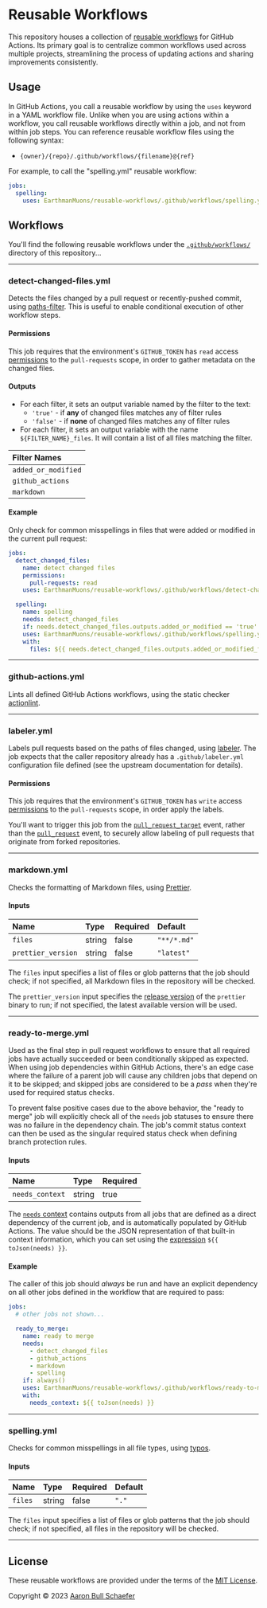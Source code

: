 # Reusable Workflows

This repository houses a collection of [reusable workflows][] for GitHub
Actions. Its primary goal is to centralize common workflows used across multiple
projects, streamlining the process of updating actions and sharing improvements
consistently.

[reusable workflows]:
  https://docs.github.com/en/actions/using-workflows/reusing-workflows

## Usage

In GitHub Actions, you call a reusable workflow by using the `uses` keyword in a
YAML workflow file. Unlike when you are using actions within a workflow, you
call reusable workflows directly within a job, and not from within job steps.
You can reference reusable workflow files using the following syntax:

- `{owner}/{repo}/.github/workflows/{filename}@{ref}`

For example, to call the "spelling.yml" reusable workflow:

```yml
jobs:
  spelling:
    uses: EarthmanMuons/reusable-workflows/.github/workflows/spelling.yml@main
```

## Workflows

You'll find the following reusable workflows under the [`.github/workflows/`][]
directory of this repository...

[`.github/workflows/`]: .github/workflows/

---

### detect-changed-files.yml

Detects the files changed by a pull request or recently-pushed commit, using
[paths-filter][]. This is useful to enable conditional execution of other
workflow steps.

[paths-filter]: https://github.com/dorny/paths-filter

#### Permissions

This job requires that the environment's `GITHUB_TOKEN` has `read` access
[permissions][] to the `pull-requests` scope, in order to gather metadata on the
changed files.

[permissions]:
  https://docs.github.com/en/actions/security-guides/automatic-token-authentication#permissions-for-the-github_token

#### Outputs

- For each filter, it sets an output variable named by the filter to the text:
  - `'true'` - if **any** of changed files matches any of filter rules
  - `'false'` - if **none** of changed files matches any of filter rules
- For each filter, it sets an output variable with the name
  `${FILTER_NAME}_files`. It will contain a list of all files matching the
  filter.

| Filter Names        |
| :------------------ |
| `added_or_modified` |
| `github_actions`    |
| `markdown`          |

#### Example

Only check for common misspellings in files that were added or modified in the
current pull request:

```yml
jobs:
  detect_changed_files:
    name: detect changed files
    permissions:
      pull-requests: read
    uses: EarthmanMuons/reusable-workflows/.github/workflows/detect-changed-files.yml@main

  spelling:
    name: spelling
    needs: detect_changed_files
    if: needs.detect_changed_files.outputs.added_or_modified == 'true'
    uses: EarthmanMuons/reusable-workflows/.github/workflows/spelling.yml@main
    with:
      files: ${{ needs.detect_changed_files.outputs.added_or_modified_files }}
```

---

### github-actions.yml

Lints all defined GitHub Actions workflows, using the static checker
[actionlint][].

[actionlint]: https://github.com/rhysd/actionlint

---

### labeler.yml

Labels pull requests based on the paths of files changed, using [labeler][]. The
job expects that the caller repository already has a `.github/labeler.yml`
configuration file defined (see the upstream documentation for details).

[labeler]: https://github.com/actions/labeler

#### Permissions

This job requires that the environment's `GITHUB_TOKEN` has `write` access
[permissions][] to the `pull-requests` scope, in order apply the labels.

You'll want to trigger this job from the [`pull_request_target`][] event, rather
than the [`pull_request`][] event, to securely allow labeling of pull requests
that originate from forked repositories.

[`pull_request_target`]:
  https://docs.github.com/en/actions/using-workflows/events-that-trigger-workflows#pull_request_target
[`pull_request`]:
  https://docs.github.com/en/actions/using-workflows/events-that-trigger-workflows#pull_request

---

### markdown.yml

Checks the formatting of Markdown files, using [Prettier][].

[Prettier]: https://prettier.io/

#### Inputs

| Name               | Type   | Required | Default     |
| :----------------- | :----- | :------- | :---------- |
| `files`            | string | false    | `"**/*.md"` |
| `prettier_version` | string | false    | `"latest"`  |

The `files` input specifies a list of files or glob patterns that the job should
check; if not specified, all Markdown files in the repository will be checked.

The `prettier_version` input specifies the [release version][] of the `prettier`
binary to run; if not specified, the latest available version will be used.

[release version]: https://github.com/prettier/prettier/releases

---

### ready-to-merge.yml

Used as the final step in pull request workflows to ensure that all required
jobs have actually succeeded or been conditionally skipped as expected. When
using job dependencies within GitHub Actions, there's an edge case where the
failure of a parent job will cause any children jobs that depend on it to be
skipped; and skipped jobs are considered to be a _pass_ when they're used for
required status checks.

To prevent false positive cases due to the above behavior, the "ready to merge"
job will explicitly check all of the `needs` job statuses to ensure there was no
failure in the dependency chain. The job's commit status context can then be
used as the singular required status check when defining branch protection
rules.

#### Inputs

| Name            | Type   | Required |
| :-------------- | :----- | :------- |
| `needs_context` | string | true     |

The [`needs` context][] contains outputs from all jobs that are defined as a
direct dependency of the current job, and is automatically populated by GitHub
Actions. The value should be the JSON representation of that built-in context
information, which you can set using the [expression][] `${{ toJson(needs) }}`.

[`needs` context]:
  https://docs.github.com/en/actions/learn-github-actions/contexts#needs-context
[expression]:
  https://docs.github.com/en/actions/learn-github-actions/expressions

#### Example

The caller of this job should _always_ be run and have an explicit dependency on
all other jobs defined in the workflow that are required to pass:

```yml
jobs:
  # other jobs not shown...

  ready_to_merge:
    name: ready to merge
    needs:
      - detect_changed_files
      - github_actions
      - markdown
      - spelling
    if: always()
    uses: EarthmanMuons/reusable-workflows/.github/workflows/ready-to-merge.yml@main
    with:
      needs_context: ${{ toJson(needs) }}
```

---

### spelling.yml

Checks for common misspellings in all file types, using [typos][].

[typos]: https://github.com/crate-ci/typos

#### Inputs

| Name    | Type   | Required | Default |
| :------ | :----- | :------- | :------ |
| `files` | string | false    | `"."`   |

The `files` input specifies a list of files or glob patterns that the job should
check; if not specified, all files in the repository will be checked.

---

## License

These reusable workflows are provided under the terms of the [MIT License][].

Copyright &copy; 2023 [Aaron Bull Schaefer](mailto:aaron@elasticdog.com)

[MIT License]: LICENSE
